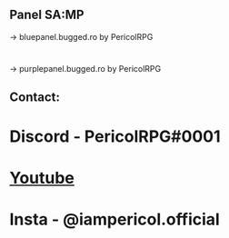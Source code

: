 ## Panel SA:MP

-> bluepanel.bugged.ro by PericolRPG
#
-> purplepanel.bugged.ro by PericolRPG


## Contact:
# Discord - PericolRPG#0001
# [Youtube](https://youtube.com/PericolRPG)
# Insta - @iampericol.official